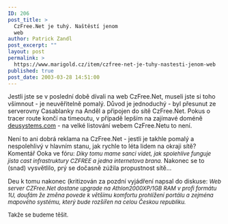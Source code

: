 ```yaml
---
ID: 206
post_title: >
  CzFree.Net je tuhý. Naštěstí jenom
  web
author: Patrick Zandl
post_excerpt: ""
layout: post
permalink: >
  https://www.marigold.cz/item/czfree-net-je-tuhy-nastesti-jenom-web
published: true
post_date: 2003-03-28 14:51:00
---
```

<P>Jestli jste se v poslední době dívali na web CzFree.Net, museli jste si toho všimnout - je neuvěřitelně pomalý. Důvod je jednoduchý - byl přesunut ze serverovny Casablanky na Anděl a připojen do sítě CzFree.Net. Pokus o tracer route končí na timeoutu, v případě lepším na zajímavé doméně <A href="http://www.deusystems.com/" target=_blank>deusystems.com</A> - na velké listování webem CzFree.Netu to není. </P>
<P>Není to ani dobrá reklama na CzFree.Net - jestli je takhle pomalý a nespolehlivý v hlavním stanu, jak rychle to léta lidem na okraji sítě? Komentář Ooka ve fóru: <FONT size=2><EM>Diky tomu mame sanci videt, jak spolehlive funguje jista cast infrastruktury CZFREE a jedna internetova brana.</EM> </FONT>Nakonec se to (snad) vysvětlilo, prý se dočasně zúžila propustnost sítě...</P>
<P>Deu k tomu nakonec (kritizován za pozdní vyjádření napsal do diskuse: <FONT size=2><EM>Web server CZFree.Net dostane upgrade na Athlon2000XP/1GB RAM v profi formátu 1U, doufám že změna povede k většímu komfortu prohlížení portálu a zejména mapového systému, který bude rozšířen na celou Českou republiku.</EM></FONT></P>
<P><FONT size=2>Takže se budeme těšit.</FONT></P>